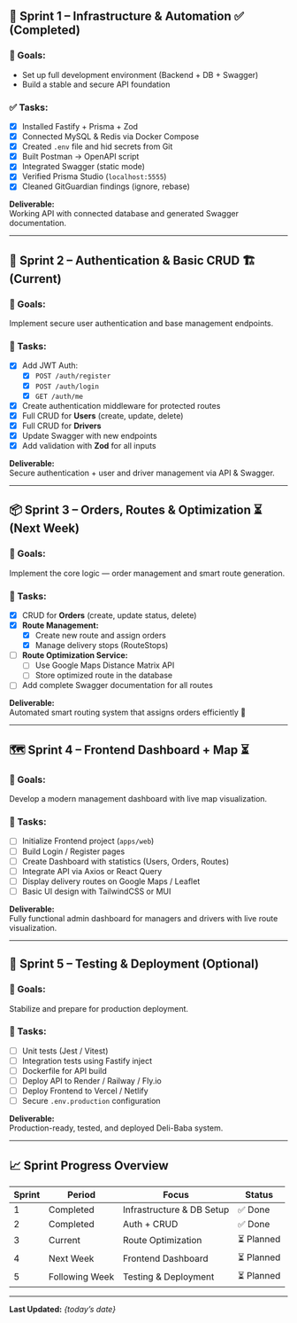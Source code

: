 ## 🚀 Sprint 1 – Infrastructure & Automation ✅ (Completed)
### 🎯 Goals:
- Set up full development environment (Backend + DB + Swagger)
- Build a stable and secure API foundation

### ✅ Tasks:
- [x] Installed Fastify + Prisma + Zod  
- [x] Connected MySQL & Redis via Docker Compose  
- [x] Created `.env` file and hid secrets from Git  
- [x] Built Postman → OpenAPI script  
- [x] Integrated Swagger (static mode)  
- [x] Verified Prisma Studio (`localhost:5555`)  
- [x] Cleaned GitGuardian findings (ignore, rebase)  

**Deliverable:**  
Working API with connected database and generated Swagger documentation.

---

## 🔐 Sprint 2 – Authentication & Basic CRUD 🏗 (Current)
### 🎯 Goals:
Implement secure user authentication and base management endpoints.

### 🧩 Tasks:
- [x] Add JWT Auth:
  - [x] `POST /auth/register`
  - [x] `POST /auth/login`
  - [x] `GET /auth/me`
- [x] Create authentication middleware for protected routes
- [x] Full CRUD for **Users** (create, update, delete)
- [x] Full CRUD for **Drivers**
- [x] Update Swagger with new endpoints
- [x] Add validation with **Zod** for all inputs

**Deliverable:**  
Secure authentication + user and driver management via API & Swagger.

---

## 📦 Sprint 3 – Orders, Routes & Optimization ⏳ (Next Week)
### 🎯 Goals:
Implement the core logic — order management and smart route generation.

### 🧩 Tasks:
- [x] CRUD for **Orders** (create, update status, delete)
- [x] **Route Management:**
  - [x] Create new route and assign orders
  - [x] Manage delivery stops (RouteStops)
- [ ] **Route Optimization Service:**
  - [ ] Use Google Maps Distance Matrix API
  - [ ] Store optimized route in the database
- [ ] Add complete Swagger documentation for all routes

**Deliverable:**  
Automated smart routing system that assigns orders efficiently 🧠

---

## 🗺 Sprint 4 – Frontend Dashboard + Map ⏳
### 🎯 Goals:
Develop a modern management dashboard with live map visualization.

### 🧩 Tasks:
- [ ] Initialize Frontend project (`apps/web`)
- [ ] Build Login / Register pages
- [ ] Create Dashboard with statistics (Users, Orders, Routes)
- [ ] Integrate API via Axios or React Query
- [ ] Display delivery routes on Google Maps / Leaflet
- [ ] Basic UI design with TailwindCSS or MUI

**Deliverable:**  
Fully functional admin dashboard for managers and drivers with live route visualization.

---

## 🧾 Sprint 5 – Testing & Deployment (Optional)
### 🎯 Goals:
Stabilize and prepare for production deployment.

### 🧩 Tasks:
- [ ] Unit tests (Jest / Vitest)
- [ ] Integration tests using Fastify inject
- [ ] Dockerfile for API build
- [ ] Deploy API to Render / Railway / Fly.io
- [ ] Deploy Frontend to Vercel / Netlify
- [ ] Secure `.env.production` configuration

**Deliverable:**  
Production-ready, tested, and deployed Deli-Baba system.

---

## 📈 Sprint Progress Overview

| Sprint | Period | Focus | Status |
|---------|---------|--------|--------|
| 1 | Completed | Infrastructure & DB Setup | ✅ Done |
| 2 | Completed | Auth + CRUD | ✅ Done |
| 3 | Current | Route Optimization | ⏳ Planned |
| 4 | Next Week | Frontend Dashboard | ⏳ Planned |
| 5 | Following Week | Testing & Deployment | ⏳ Planned |

---

**Last Updated:** _{today’s date}_  
